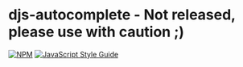 # djs-autocomplete - Not released, please use with caution ;)

[![NPM](https://img.shields.io/npm/v/djs-suggestions.svg)](https://www.npmjs.com/package/djs-suggestions) [![JavaScript Style Guide](https://img.shields.io/badge/code_style-standard-brightgreen.svg)](https://standardjs.com)


